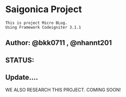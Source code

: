 
# Saigonica Project
`This is project Micro BLog.`  
`Using Framework Codeigniter 3.1.1`  
## Author: @bkk0711 , @nhannt201  
## STATUS:  
Update....
------  
WE ALSO RESEARCH THIS PROJECT. COMING SOON!
